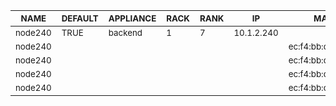 | <sub>NAME</sub> | <sub>DEFAULT</sub> | <sub>APPLIANCE</sub> | <sub>RACK</sub> | <sub>RANK</sub> | <sub>IP</sub> | <sub>MAC</sub> | <sub>INTERFACE</sub> | <sub>NETWORK</sub> | <sub>CHANNEL</sub> | <sub>OPTIONS</sub> | <sub>VLAN</sub> |
| ---- | ------- | --------- | ---- | ---- | -- | --- | --------- | ------- | ------- | ------- | ---- |
| <sub>node240</sub> | <sub>TRUE</sub> | <sub>backend</sub> | <sub>1</sub> | <sub>7</sub> | <sub>10.1.2.240</sub> |  | <sub>br0</sub> | <sub>private</sub> |  | <sub>bridge</sub> |  |
| <sub>node240</sub> |  |  |  |  |  | <sub>ec:f4:bb:d6:c3:a8</sub> | <sub>em1</sub> |  | <sub>br0</sub> |  |  |
| <sub>node240</sub> |  |  |  |  |  | <sub>ec:f4:bb:d6:c3:a9</sub> | <sub>em2</sub> |  |  |  |  |
| <sub>node240</sub> |  |  |  |  |  | <sub>ec:f4:bb:d6:c3:aa</sub> | <sub>em3</sub> |  |  |  |  |
| <sub>node240</sub> |  |  |  |  |  | <sub>ec:f4:bb:d6:c3:ab</sub> | <sub>em4</sub> |  |  |  |  |
